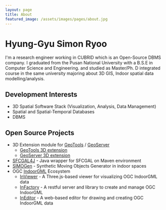 ```yaml
---
layout: page
title: About
featured_image: /assets/images/pages/about.jpg
---
```


# Hyung-Gyu Simon Ryoo

I'm a research engineer working in CUBRID which is an Open-Source DBMS company. I graduated from the Pusan National University with a B.S.E in Computer Science and Engineering. and studied as Master/Ph. D integrated course in the same university majoring about 3D GIS, Indoor spatial data modelling/analysis.

## Development Interests

- 3D Spatial Software Stack (Visualization, Analysis, Data Management)
- Spatial and Spatial-Temporal Databases
- DBMS

## Open Source Projects

- 3D Extension module for [GeoTools](http://geotools.org/) / [GeoServer](http://geoserver.org/)
  - [GeoTools 3D extension](https://github.com/STEMLab/geotools-3d-extension)
  - [GeoServer 3D extension](https://github.com/STEMLab/geoserver-3d-extension)
- [SFCGAL4J](https://github.com/hgryoo/SFCGAL4J) - Java wrapper for SFCGAL on Maven environment
- [SIMOGen](https://github.com/STEMLab/SIMOGen) - Synthetic Moving Objects Generator in indoor spaces
- OGC [IndoorGML](http://www.opengeospatial.org/standards/indoorgml) Ecosystem
  - [InViewer](https://github.com/STEMLab/InViewer.git) - A Three.js-based viewer for visualizing OGC IndoorGML data
  - [InFactory](https://github.com/STEMLab/InFactory.git) - A restful server and library to create and manage OGC IndoorGML
  - [InEditor](https://github.com/STEMLab/InEditor.git) - A web-based editor for drawing and creating OGC IndoorGML data

